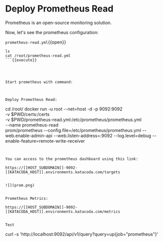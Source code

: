 # Deploy Prometheus Read

Prometheus is an open-source monitoring solution.

Now, let's see the prometheus configuration:

`prometheus-read.yml`{{open}}



```
ls
cat /root/prometheus-read.yml
```{{execute}}




Start prometheus with command:



Deploy Prometheus Read:

```
cd /root/
docker run -u root --net=host -d -p 9092:9092 \
    -v $PWD/certs:/certs \
    -v $PWD/prometheus-read.yml:/etc/prometheus/prometheus.yml \
    --name prometheus-read \
    prom/prometheus --config.file=/etc/prometheus/prometheus.yml --web.enable-admin-api --web.listen-address=:9092 --log.level=debug --enable-feature=remote-write-receiver
```{{execute}}


You can access to the prometheus dashboard using this link:

https://[[HOST_SUBDOMAIN]]-9092-[[KATACODA_HOST]].environments.katacoda.com/targets


![](prom.png)


Prometheus Metrics:

https://[[HOST_SUBDOMAIN]]-9092-[[KATACODA_HOST]].environments.katacoda.com/metrics


Test

```
curl -s 'http://localhost:9092/api/v1/query?query=up\{job="prometheus"\}'
```{{execute}}